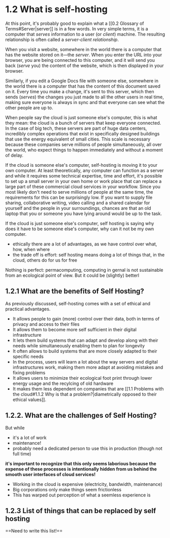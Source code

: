# 1.2 What is self-hosting

At this point, it's probably good to explain what a [[0.2 Glossary of Terms#Server|server]] is in a few words. In very simple terms, it is a computer that *serves* information to a user (or *client*) machine. The resulting relationship is often called a *server-client relationship*.

When you visit a website, somewhere in the world there is a computer that has the website stored on it—the *server*. When you enter the URL into your browser, you are being connected to this computer, and it will send you back (*serve* you) the content of the website, which is then displayed in your browser.

Similarly, if you edit a Google Docs file with someone else, somewhere in the world there is a computer that has the content of this document saved on it. Every time you make a change, it's sent to this server, which then sends (*serves*) the changes you just made to all the other users in real time, making sure everyone is always in sync and that everyone can see what the other people are up to.

When people say the cloud is just someone else's computer, this is what they mean: the cloud is a bunch of servers that keep everyone connected. In the case of big tech, these servers are part of huge data centers, incredibly complex operations that exist in specifically designed buildings that use the energy equivalent of small cities. This scale is necessary because these companies serve millions of people simultaneously, all over the world, who expect things to happen immediately and without a moment of delay. 

If the cloud is someone else's computer, self-hosting is moving it to your own computer. At least theoretically, any computer can function as a server and while it requires some technical expertise, time and effort, it's possible to set up a small server in your own home or work place that can replace a large part of these commercial cloud services in your workflow. Since you most likely don't need to serve millions of people at the same time, the requirements for this can be surprisingly low. If you want to supply file sharing, collaborative writing, video calling and a shared calendar for yourself and the people in your surroundings, chances are that an old laptop that you or someone you have lying around would be up to the task.









If the cloud is just someone else's computer, self hosting is saying why does it have to be someone else's computer, why can it not be my own computer.
- ethically there are a lot of advantages, as we have control over what, how, when where
- the trade off is effort: self hosting means doing a lot of things that, in the cloud, others do for us for free

Nothing is perfect: permacomputing, computing in gernal is not sustainable from an ecological point of view. But it could be (slightly) betterl

## 1.2.1 What are the benefits of Self Hosting?

As previously discussed, self-hosting comes with a set of ethical and practical advantages.

- It allows people to gain (more) control over their data, both in terms of privacy and access to their files
- It allows them to become more self sufficient in their digital infrastructure
- It lets them build systems that can adapt and develop along with their needs while simultaneously enabling them to plan for longevity
- It often allows to build systems that are more closely adapted to their specific needs
- In the process, users will learn a lot about the way servers and digital infrastructures work, making them more adapt at avoiding mistakes and fixing problems
- It allows users to minimize their ecological foot print through lower energy usage and the recylcing of old hardware
- It makes them less dependent on companies that are [[1.1 Problems with the cloud#1.1.2 Why is that a problem?|diametrically opposed to their ethical values]].

## 1.2.2. What are the challenges of Self Hosting?

But while 



- it's a lot of work
- maintenance!
- probably need a dedicated person to use this in production (though not full time)

**it's important to recognize that this only seems laborious because the expense of these processes is intentionally hidden from us behind the smooth user interfaces of cloud services!**
- Working in the cloud is expensive (electricity, bandwidth, maintenance)
- Big corporations only make things seem frictionless
- This has warped out perception of what a seemless experience is

## 1.2.3 List of things that can be replaced by self hosting

==Need to write this list!==